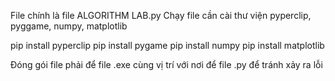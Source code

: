 File chính là file ALGORITHM LAB.py
Chạy file cần cài thư viện pyperclip, pyggame, numpy, matplotlib

pip install pyperclip
pip install pygame
pip install numpy
pip install matplotlib

Đóng gói file phải để file .exe cùng vị trí với nơi để file .py để tránh xảy ra lỗi
